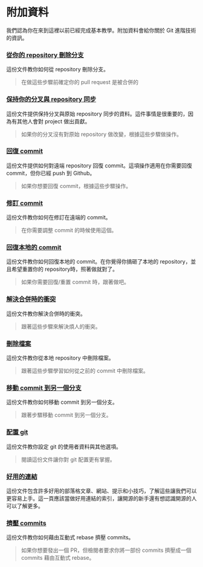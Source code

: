 # 附加資料

我們認為你在來到這裡以前已經完成基本教學。附加資料會給你關於 Git 進階技術的資訊。

### [從你的 repository 刪除分支](../../git_worklow_scenarios/removing-branch-from-your-repository.md)
這份文件教你如何從 repository 刪除分支。
> 在做這些步驟前確定你的 pull request 是被合併的

### [保持你的分叉與 repository 同步](../../git_workflow_scenarios/keeping-your-fork-synced-with-this-repository.md)
這份文件提供保持分叉與原始 repository 同步的資料。這件事情是很重要的，因為有其他人會對 project 做出貢獻。
> 如果你的分叉沒有對原始 repository 做改變，根據這些步驟做操作。

### [回復 commit](../../git_workflow_scenarios/reverting-a-commit.md)
這份文件提供如何對遠端 repository 回復 commit。這項操作適用在你需要回復 commit，但你已經 push 到 Github。
> 如果你想要回復 commit，根據這些步驟操作。

### [修訂 commit](../../git_workflow_scenarios/amending-a-commit.md)
這份文件教你如何在修訂在遠端的 commit。
> 在你需要調整 commit 的時候使用這個。

### [回復本地的 commit](../../git_workflow_scenarios/undoing-a-commit.md)
這份文件教你如何回復本地的 commit。在你覺得你搞砸了本地的 repository，並且希望重置你的 repository時，照著做就對了。
> 如果你需要回復/重置 commit 時，跟著做吧。

### [解決合併時的衝突](../../git_workflow_scenarios/resolving-merge-conflicts.md)
這份文件教你解決合併時的衝突。
> 跟著這些步驟來解決煩人的衝突。

### [刪除檔案](../../git_workflow_scenarios/removing-a-file.md)
這份文件教你從本地 repository 中刪除檔案。
> 跟著這些步驟學習如何從之前的 commit 中刪除檔案。

### [移動 commit 到另一個分支](../../git_workflow_scenarios/moving-a-commit-to-a-different-branch.md)
這份文件教你如何移動 commit 到另一個分支。
> 跟著步驟移動 commit 到另一個分支。

### [配置 git](../../git_workflow_scenarios/configuring-git.md)
這份文件教你設定 git 的使用者資料與其他選項。
> 閱讀這份文件讓你對 git 配置更有掌握。

### [好用的連結](../../git_workflow_scenarios/Useful-links-for-further-learning.md)
這份文件包含許多好用的部落格文章、網站、提示和小技巧，了解這些讓我們可以更容易上手。這一頁應該當做好用連結的索引，讓開源的新手還有想認識開源的人可以了解更多。

### [擠壓 commits](../../git_workflow_scenarios/squashing-commits.md)
這份文件教你如何藉由互動式 rebase 擠壓 commits。
> 如果你想要發出一個 PR，但檢閱者要求你將一部份 commits 擠壓成一個 commits 藉由互動式 rebase。
